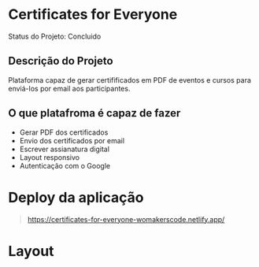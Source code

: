 # Certificates for Everyone 

Status do Projeto: Concluido 

## Descrição do Projeto 

Plataforma capaz de gerar certifificados em PDF de eventos e cursos para enviá-los por email aos participantes. 

## O que platafroma é capaz de fazer 

- Gerar PDF dos certificados
- Envio dos certificados por email
- Escrever assianatura digital 
- Layout responsivo 
- Autenticação com o Google 

# Deploy da aplicação 

> https://certificates-for-everyone-womakerscode.netlify.app/

# Layout 
